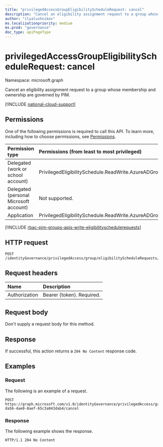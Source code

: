```yaml
---
title: "privilegedAccessGroupEligibilityScheduleRequest: cancel"
description: "Cancel an eligibility assignment request to a group whose membership and ownership are governed by PIM."
author: "ilyalushnikov"
ms.localizationpriority: medium
ms.prod: "governance"
doc_type: apiPageType
---
```


# privilegedAccessGroupEligibilityScheduleRequest: cancel
Namespace: microsoft.graph

Cancel an eligibility assignment request to a group whose membership and ownership are governed by PIM.

[!INCLUDE [national-cloud-support](../../includes/global-only.md)]

## Permissions
One of the following permissions is required to call this API. To learn more, including how to choose permissions, see [Permissions](/graph/permissions-reference).

|Permission type|Permissions (from least to most privileged)|
|:---|:---|
|Delegated (work or school account)|PrivilegedEligibilitySchedule.ReadWrite.AzureADGroup|
|Delegated (personal Microsoft account)|Not supported.|
|Application|PrivilegedEligibilitySchedule.ReadWrite.AzureADGroup|

[!INCLUDE [rbac-pim-groups-apis-write-eligibilityschedulerequests](../includes/rbac-for-apis/rbac-pim-groups-apis-write-eligibilityschedulerequests.md)]

## HTTP request

<!-- {
  "blockType": "ignored"
}
-->
``` http
POST /identityGovernance/privilegedAccess/group/eligibilityScheduleRequests/{privilegedAccessGroupEligibilityScheduleRequestId}/cancel
```

## Request headers
|Name|Description|
|:---|:---|
|Authorization|Bearer {token}. Required.|

## Request body
Don't supply a request body for this method.

## Response

If successful, this action returns a `204 No Content` response code.

## Examples

### Request
The following is an example of a request.
<!-- {
  "blockType": "request",
  "name": "privilegedaccessgroupeligibilityschedulerequestthis.cancel"
}
-->
``` http
POST https://graph.microsoft.com/v1.0/identityGovernance/privilegedAccess/group/eligibilityScheduleRequests/f4b57a8c-da56-4ae0-8aef-65c3a043dab4/cancel
```


### Response
The following example shows the response.
<!-- {
  "blockType": "response",
  "truncated": true
}
-->
``` http
HTTP/1.1 204 No Content
```

